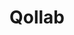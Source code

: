 ---
title: "Qollab"
description: "Qollab is a realtime virtual whiteboard to help students ask questions about lecture content in a classroom. Teachers can write on a canvas on a tablet or computer, and their lecture material is broadcast in realtime to student's devices in the class. Students can annotate the whiteboard with questions and comments."
tools: "React.js node.js MongoDB Docker"
image: "qollab.png"
---
